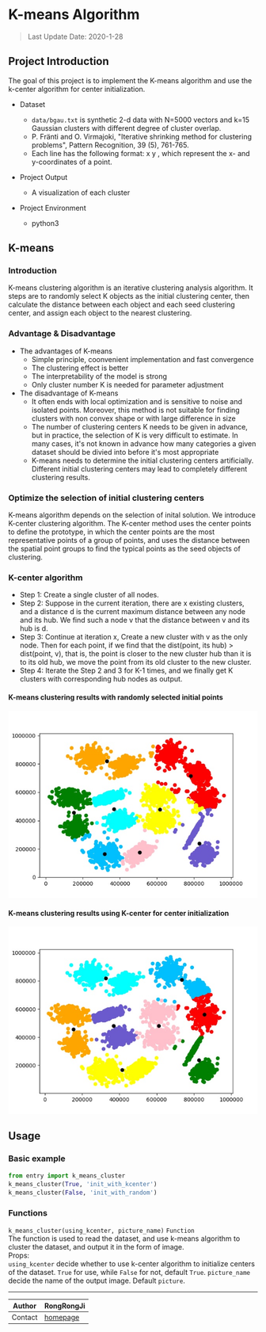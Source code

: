# K-means Algorithm

> Last Update Date: 2020-1-28

## Project Introduction

The goal of this project is to implement the K-means algorithm and use the k-center algorithm for center initialization.

* Dataset
    * `data/bgau.txt` is synthetic 2-d data with N=5000 vectors and k=15 Gaussian clusters with different degree of cluster overlap.
    * P. Fränti and O. Virmajoki, "Iterative shrinking method for clustering problems", Pattern Recognition, 39 (5), 761-765.
    * Each line has the following format:  x  y  , which represent the x- and y-coordinates of a point.

* Project Output
    * A visualization of each cluster

* Project Environment
    * python3

## K-means
### Introduction
K-means clustering algorithm is an iterative clustering analysis algorithm. It steps are to randomly select K objects as the initial clustering center, then calculate the distance between each object and each seed clustering center, and assign each object to the nearest clustering.

### Advantage & Disadvantage
* The advantages of K-means
    * Simple principle, coonvenient implementation and fast convergence
    * The clustering effect is better
    * The interpretability of the model is strong
    * Only cluster number K is needed for parameter adjustment
* The disadvantage of K-means
    * It often ends with local optimization and is sensitive to noise and isolated points. Moreover, this method is not suitable for finding clusters with non convex shape or with large difference in size
    * The number of clustering centers K needs to be given in advance, but in practice, the selection of K is very difficult to estimate. In many cases, it's not known in advance how many categories a given dataset should be divied into before it's most appropriate
    * K-means needs to determine the initial clustering centers artificially. Different initial clustering centers may lead to completely different clustering results.

### Optimize the selection of initial clustering centers
K-means algorithm depends on the selection of inital solution. We introduce K-center clustering algorithm. The K-center method uses the center points to define the prototype, in which the center points are the most representative points of a group of points, and uses the distance between the spatial point groups to find the typical points as the seed objects of clustering.

### K-center algorithm
* Step 1: Create a single cluster of all nodes.
* Step 2: Suppose in the current iteration, there are x existing clusters, and a distance d is the current maximum distance between any node and its hub. We find such a node v that the distance between v and its hub is d.
* Step 3: Continue at iteration x, Create a new cluster with v as the only node. Then for each point, if we find that the dist(point, its hub) > dist(point, v), that is, the point is closer to the new cluster hub than it is to its old hub, we move the point from its old cluster to the new cluster.
* Step 4: Iterate the Step 2 and 3 for K-1 times, and we finally get K clusters with corresponding hub nodes as output.

#### K-means clustering results with randomly selected initial points
![avatar](https://github.com/RongRongJi/K-meansCluster/blob/master/data/init_with_random.jpg?raw=true)

#### K-means clustering results using K-center for center initialization
![avatar](https://github.com/RongRongJi/K-meansCluster/blob/master/data/init_with_kcenter.jpg?raw=true)

## Usage
### Basic example
```python
from entry import k_means_cluster
k_means_cluster(True, 'init_with_kcenter')
k_means_cluster(False, 'init_with_random')
```

### Functions
`k_means_cluster(using_kcenter, picture_name)` `Function`<br>
The function is used to read the dataset, and use k-means algorithm to cluster the dataset, and output it in the form of image.<br>
Props: <br>
`using_kcenter` decide whether to use k-center algorithm to initialize centers of the dataset. `True` for use, while `False` for not, default `True`.
`picture_name` decide the name of the output image. Default `picture`.


****

|Author|RongRongJi|
|---|---
|Contact|[homepage](https://github.com/RongRongJi)

